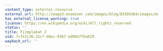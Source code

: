 ```yaml
---
content_type: external-resource
external_url: http://image3.examiner.com/images/blog/EXID5464/images/metropolis.jpg
has_external_license_warning: true
license: https://en.wikipedia.org/wiki/All_rights_reserved
status: ''
title: Filmplakat 2
uid: 7cfe1c36-31c7-40ac-9367-ed0847fba629
wayback_url: ''
---
```

